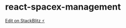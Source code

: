 # react-spacex-management

[Edit on StackBlitz ⚡️](https://stackblitz.com/edit/react-spacex-management)